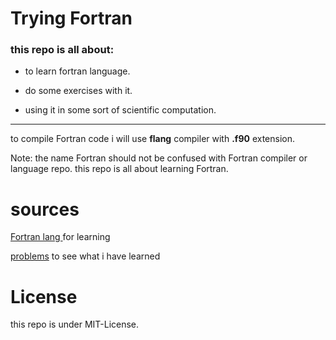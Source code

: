 # Trying Fortran


### this repo is all about:

- to learn fortran language. 

- do some exercises  with it. 

- using it in some sort of scientific computation. 
---
to compile Fortran code i will use **flang** compiler with **.f90** extension.

Note: the name Fortran should not be confused with Fortran compiler or language repo.
this repo is all about learning Fortran.

# sources

[Fortran lang ](https://fortran-lang.org/learn/) for learning 

[problems](https://web.chem.ox.ac.uk/fortran/exercise-io.html) to see what i have learned

# License

this repo is under MIT-License.

